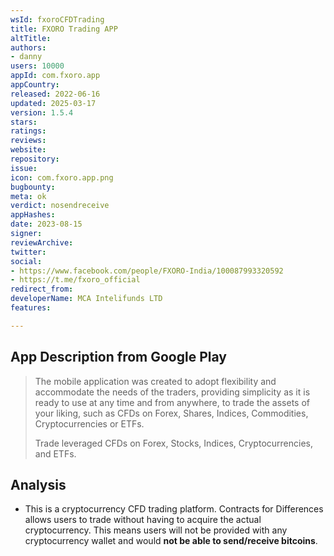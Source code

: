 ```yaml
---
wsId: fxoroCFDTrading
title: FXORO Trading APP
altTitle: 
authors:
- danny
users: 10000
appId: com.fxoro.app
appCountry: 
released: 2022-06-16
updated: 2025-03-17
version: 1.5.4
stars: 
ratings: 
reviews: 
website: 
repository: 
issue: 
icon: com.fxoro.app.png
bugbounty: 
meta: ok
verdict: nosendreceive
appHashes: 
date: 2023-08-15
signer: 
reviewArchive: 
twitter: 
social:
- https://www.facebook.com/people/FXORO-India/100087993320592
- https://t.me/fxoro_official
redirect_from: 
developerName: MCA Intelifunds LTD
features: 

---
```


## App Description from Google Play

> The mobile application was created to adopt flexibility and accommodate the needs of the traders, providing simplicity as it is ready to use at any time and from anywhere, to trade the assets of your liking, such as CFDs on Forex, Shares, Indices, Commodities, Cryptocurrencies or ETFs.
>
> Trade leveraged CFDs on Forex, Stocks, Indices, Cryptocurrencies, and ETFs. 

## Analysis 

- This is a cryptocurrency CFD trading platform. Contracts for Differences allows users to trade without having to acquire the actual cryptocurrency. This means users will not be provided with any cryptocurrency wallet and would **not be able to send/receive bitcoins**.